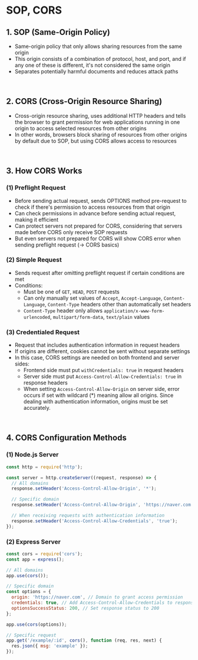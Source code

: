 # SOP, CORS

## 1. SOP (Same-Origin Policy)

- Same-origin policy that only allows sharing resources from the same origin
- This origin consists of a combination of protocol, host, and port, and if any one of these is different, it's not considered the same origin
- Separates potentially harmful documents and reduces attack paths

<br/>

## 2. CORS (Cross-Origin Resource Sharing)

- Cross-origin resource sharing, uses additional HTTP headers and tells the browser to grant permission for web applications running in one origin to access selected resources from other origins
- In other words, browsers block sharing of resources from other origins by default due to SOP, but using CORS allows access to resources

<br/>

## 3. How CORS Works

### (1) Preflight Request

- Before sending actual request, sends OPTIONS method pre-request to check if there's permission to access resources from that origin
- Can check permissions in advance before sending actual request, making it efficient
- Can protect servers not prepared for CORS, considering that servers made before CORS only receive SOP requests
- But even servers not prepared for CORS will show CORS error when sending preflight request (→ CORS basics)

### (2) Simple Request

- Sends request after omitting preflight request if certain conditions are met
- Conditions:
  - Must be one of `GET`, `HEAD`, `POST` requests
  - Can only manually set values of `Accept`, `Accept-Language`, `Content-Language`, `Content-Type` headers other than automatically set headers
  - `Content-Type` header only allows `application/x-www-form-urlencoded`, `multipart/form-data`, `text/plain` values

### (3) Credentialed Request

- Request that includes authentication information in request headers
- If origins are different, cookies cannot be sent without separate settings
- In this case, CORS settings are needed on both frontend and server sides:
  - Frontend side must put `withCredentials: true` in request headers
  - Server side must put `Access-Control-Allow-Credentials: true` in response headers
  - When setting `Access-Control-Allow-Origin` on server side, error occurs if set with wildcard (\*) meaning allow all origins. Since dealing with authentication information, origins must be set accurately.

<br/>

## 4. CORS Configuration Methods

### (1) Node.js Server

```javascript
const http = require('http');

const server = http.createServer((request, response) => {
  // All domains
  response.setHeader('Access-Control-Allow-Origin', '*');

  // Specific domain
  response.setHeader('Access-Control-Allow-Origin', 'https://naver.com');

  // When receiving requests with authentication information
  response.setHeader('Access-Control-Allow-Credentials', 'true');
});
```

### (2) Express Server

```javascript
const cors = require('cors');
const app = express();

// All domains
app.use(cors());

// Specific domain
const options = {
  origin: 'https://naver.com', // Domain to grant access permission
  credentials: true, // Add Access-Control-Allow-Credentials to response headers
  optionsSuccessStatus: 200, // Set response status to 200
};

app.use(cors(options));

// Specific request
app.get('/example/:id', cors(), function (req, res, next) {
  res.json({ msg: 'example' });
});
```

